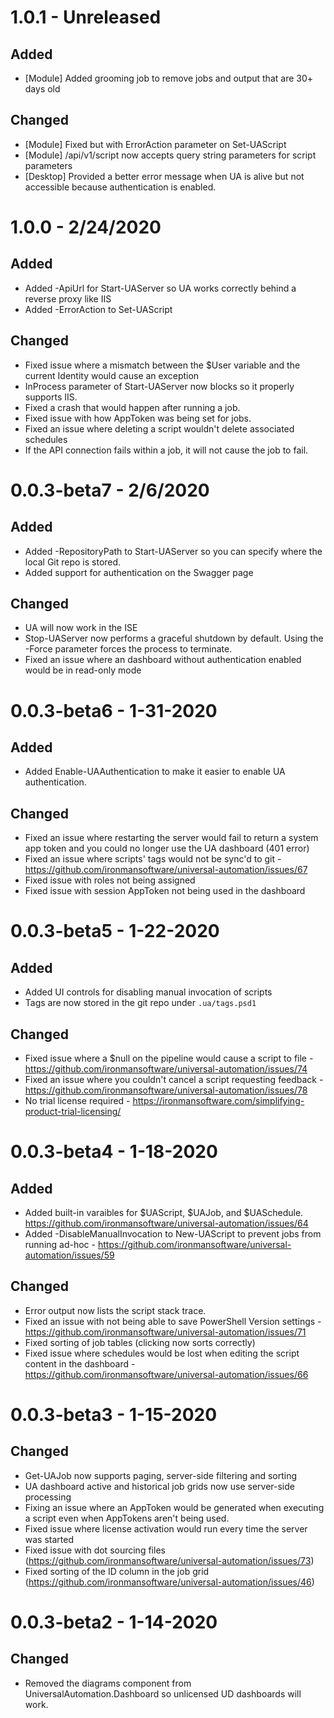 # 1.0.1 - Unreleased

## Added

- [Module] Added grooming job to remove jobs and output that are 30+ days old

## Changed 

- [Module] Fixed but with ErrorAction parameter on Set-UAScript
- [Module] /api/v1/script now accepts query string parameters for script parameters
- [Desktop] Provided a better error message when UA is alive but not accessible because authentication is enabled.
 
# 1.0.0 - 2/24/2020

## Added

- Added -ApiUrl for Start-UAServer so UA works correctly behind a reverse proxy like IIS
- Added -ErrorAction to Set-UAScript

## Changed

- Fixed issue where a mismatch between the $User variable and the current Identity would cause an exception
- InProcess parameter of Start-UAServer now blocks so it properly supports IIS.
- Fixed a crash that would happen after running a job. 
- Fixed issue with how AppToken was being set for jobs.
- Fixed an issue where deleting a script wouldn't delete associated schedules
- If the API connection fails within a job, it will not cause the job to fail. 

# 0.0.3-beta7 - 2/6/2020

## Added 

- Added -RepositoryPath to Start-UAServer so you can specify where the local Git repo is stored. 
- Added support for authentication on the Swagger page

## Changed

- UA will now work in the ISE
- Stop-UAServer now performs a graceful shutdown by default. Using the -Force parameter forces the process to terminate.
- Fixed an issue where an dashboard without authentication enabled would be in read-only mode

# 0.0.3-beta6 - 1-31-2020

## Added 

- Added Enable-UAAuthentication to make it easier to enable UA authentication. 

## Changed

- Fixed an issue where restarting the server would fail to return a system app token and you could no longer use the UA dashboard (401 error)
- Fixed an issue where scripts' tags would not be sync'd to git - https://github.com/ironmansoftware/universal-automation/issues/67
- Fixed issue with roles not being assigned
- Fixed issue with session AppToken not being used in the dashboard

# 0.0.3-beta5 - 1-22-2020

## Added

- Added UI controls for disabling manual invocation of scripts
- Tags are now stored in the git repo under `.ua/tags.psd1`

## Changed

- Fixed issue where a $null on the pipeline would cause a script to file - https://github.com/ironmansoftware/universal-automation/issues/74
- Fixed an issue where you couldn't cancel a script requesting feedback - https://github.com/ironmansoftware/universal-automation/issues/78
- No trial license required - https://ironmansoftware.com/simplifying-product-trial-licensing/

# 0.0.3-beta4 - 1-18-2020

## Added 

- Added built-in varaibles for $UAScript, $UAJob, and $UASchedule. https://github.com/ironmansoftware/universal-automation/issues/64
- Added -DisableManualInvocation to New-UAScript to prevent jobs from running ad-hoc - https://github.com/ironmansoftware/universal-automation/issues/59

## Changed

- Error output now lists the script stack trace. 
- Fixed an issue with not being able to save PowerShell Version settings - https://github.com/ironmansoftware/universal-automation/issues/71
- Fixed sorting of job tables (clicking now sorts correctly) 
- Fixed issue where schedules would be lost when editing the script content in the dashboard - https://github.com/ironmansoftware/universal-automation/issues/66

# 0.0.3-beta3 - 1-15-2020

## Changed

- Get-UAJob now supports paging, server-side filtering and sorting 
- UA dashboard active and historical job grids now use server-side processing
- Fixing an issue where an AppToken would be generated when executing a script even when AppTokens aren't being used. 
- Fixed issue where license activation would run every time the server was started 
- Fixed issue with dot sourcing files (https://github.com/ironmansoftware/universal-automation/issues/73)
- Fixed sorting of the ID column in the job grid (https://github.com/ironmansoftware/universal-automation/issues/46)

# 0.0.3-beta2 - 1-14-2020

## Changed

- Removed the diagrams component from UniversalAutomation.Dashboard so unlicensed UD dashboards will work. 
